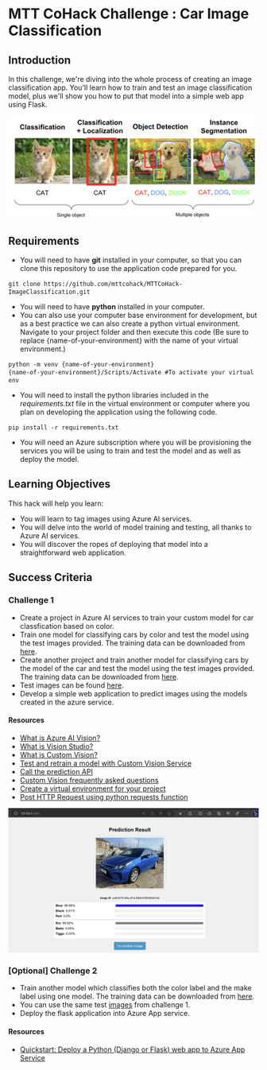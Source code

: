 # MTT CoHack Challenge : Car Image Classification

## Introduction

In this challenge, we're diving into the whole process of creating an image classification app. You'll learn how to train and test an image classification model, plus we'll show you how to put that model into a simple web app using Flask.

![image](./images/image.png)

## Requirements

- You will need to have **git** installed in your computer, so that you can clone this repository to use the application code prepared for you.
```
git clone https://github.com/mttcohack/MTTCoHack-ImageClassification.git
```
- You will need to have **python** installed in your computer.
- You can also use your computer base environment for development, but as a best practice we can also create a python virtual environment. Navigate to your project folder and then execute this code (Be sure to replace {name-of-your-environment} with the name of your virtual environment.)
```
python -m venv {name-of-your-environment}
{name-of-your-environment}/Scripts/Activate #To activate your virtual env
```
- You will need to install the python libraries included in the *requirements.txt* file in the virtual environment or computer where you plan on developing the application using the following code.

```
pip install -r requirements.txt
```

- You will need an Azure subscription where you will be provisioning the services you will be using to train and test the model and as well as deploy the model.

## Learning Objectives

This hack will help you learn:

- You will learn to tag images using Azure AI services.
- You will delve into the world of model training and testing, all thanks to Azure AI services.
- You will discover the ropes of deploying that model into a straightforward web application.

## Success Criteria

### Challenge 1

- Create a project in Azure AI services to train your custom model for car classfication based on color.
- Train one model for classifying cars by color and test the model using the test images provided. The training data can be downloaded from [here](https://sakhdavd.blob.core.windows.net/cohack/car-color.zip).
- Create another project and train another model for classifying cars by the model of the car and test the model using the test images provided. The training data can be downloaded from [here](https://sakhdavd.blob.core.windows.net/cohack/car-make.zip).
- Test images can be found [here](https://sakhdavd.blob.core.windows.net/cohack/car-test-images.zip).
- Develop a simple web application to predict images using the models created in the azure service.

#### Resources

- [What is Azure AI Vision?](https://learn.microsoft.com/en-us/azure/ai-services/computer-vision/overview)
- [What is Vision Studio?](https://learn.microsoft.com/en-us/azure/ai-services/computer-vision/overview-vision-studio)
- [What is Custom Vision?](https://learn.microsoft.com/en-us/azure/ai-services/custom-vision-service/overview)
- [Test and retrain a model with Custom Vision Service](https://learn.microsoft.com/en-us/azure/ai-services/custom-vision-service/test-your-model)
- [Call the prediction API](https://learn.microsoft.com/en-us/azure/ai-services/custom-vision-service/use-prediction-api)
- [Custom Vision frequently asked questions](https://learn.microsoft.com/en-us/azure/ai-services/custom-vision-service/faq)
- [Create a virtual environment for your project](https://docs.python.org/3/library/venv.html)
- [Post HTTP Request using python requests function](https://www.w3schools.com/PYTHON/ref_requests_post.asp)


![image](./images/result.png)

### [Optional] Challenge 2

- Train another model which classifies both the color label and the make label using one model. The training data can be downloaded from [here](https://sakhdavd.blob.core.windows.net/cohack/car-color-make.zip).
- You can use the same test [images](https://sakhdavd.blob.core.windows.net/cohack/car-test-images.zip) from challenge 1.
- Deploy the flask application into Azure App service.

#### Resources

- [Quickstart: Deploy a Python (Django or Flask) web app to Azure App Service](https://learn.microsoft.com/en-us/azure/app-service/quickstart-python?tabs=flask%2Cwindows%2Cazure-cli%2Cvscode-deploy%2Cdeploy-instructions-azportal%2Cterminal-bash%2Cdeploy-instructions-zip-azcli)
